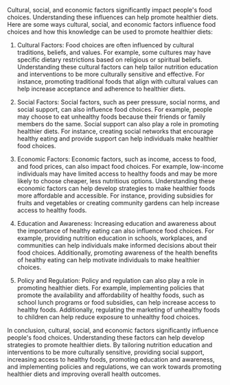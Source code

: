 Cultural, social, and economic factors significantly impact people's food choices. Understanding these influences can help promote healthier diets. Here are some ways cultural, social, and economic factors influence food choices and how this knowledge can be used to promote healthier diets:

1. Cultural Factors: Food choices are often influenced by cultural traditions, beliefs, and values. For example, some cultures may have specific dietary restrictions based on religious or spiritual beliefs. Understanding these cultural factors can help tailor nutrition education and interventions to be more culturally sensitive and effective. For instance, promoting traditional foods that align with cultural values can help increase acceptance and adherence to healthier diets.

2. Social Factors: Social factors, such as peer pressure, social norms, and social support, can also influence food choices. For example, people may choose to eat unhealthy foods because their friends or family members do the same. Social support can also play a role in promoting healthier diets. For instance, creating social networks that encourage healthy eating and provide support can help individuals make healthier food choices.

3. Economic Factors: Economic factors, such as income, access to food, and food prices, can also impact food choices. For example, low-income individuals may have limited access to healthy foods and may be more likely to choose cheaper, less nutritious options. Understanding these economic factors can help develop strategies to make healthier foods more affordable and accessible. For instance, providing subsidies for fruits and vegetables or creating community gardens can help increase access to healthy foods.

4. Education and Awareness: Increasing education and awareness about the importance of healthy eating can also influence food choices. For example, providing nutrition education in schools, workplaces, and communities can help individuals make informed decisions about their food choices. Additionally, promoting awareness of the health benefits of healthy eating can help motivate individuals to make healthier choices.

5. Policy and Regulation: Policy and regulation can also play a role in promoting healthier diets. For example, implementing policies that promote the availability and affordability of healthy foods, such as school lunch programs or food subsidies, can help increase access to healthy foods. Additionally, regulating the marketing of unhealthy foods to children can help reduce exposure to unhealthy food choices.

In conclusion, cultural, social, and economic factors significantly influence people's food choices. Understanding these factors can help develop strategies to promote healthier diets. By tailoring nutrition education and interventions to be more culturally sensitive, providing social support, increasing access to healthy foods, promoting education and awareness, and implementing policies and regulations, we can work towards promoting healthier diets and improving overall health outcomes.